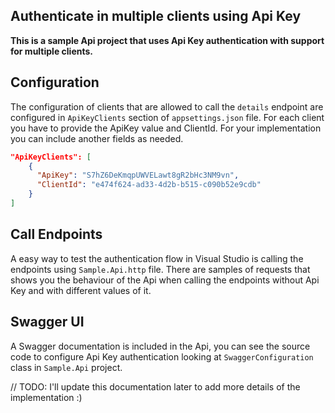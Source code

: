 ## Authenticate in multiple clients using Api Key

**This is a sample Api project that uses Api Key authentication with support for multiple clients.**

## Configuration
The configuration of clients that are allowed to call the `details` endpoint are configured in `ApiKeyClients` section of `appsettings.json` file.
For each client you have to provide the ApiKey value and ClientId. For your implementation you can include another fields as needed.
``` json
"ApiKeyClients": [
    {
      "ApiKey": "S7hZ6DeKmqpUWVELawt8gR2bHc3NM9vn",
      "ClientId": "e474f624-ad33-4d2b-b515-c090b52e9cdb"
    }
]
```

## Call Endpoints

A easy way to test the authentication flow in Visual Studio is calling the endpoints using `Sample.Api.http` file.
There are samples of requests that shows you the behaviour of the Api when calling the endpoints without Api Key and with different values of it.

## Swagger UI

A Swagger documentation is included in the Api, you can see the source code to configure Api Key authentication looking at `SwaggerConfiguration` class in `Sample.Api` project.

// TODO: I'll update this documentation later to add more details of the implementation :)
